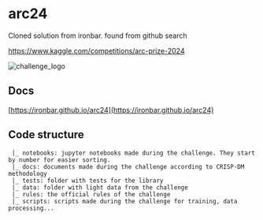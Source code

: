 # arc24

Cloned solution from ironbar. found from github search 

https://www.kaggle.com/competitions/arc-prize-2024

![challenge_logo](docs/res/2024-06-25-11-48-13.png)

## Docs

[https://ironbar.github.io/arc24](https://ironbar.github.io/arc24)

## Code structure

     |_ notebooks: jupyter notebooks made during the challenge. They start by number for easier sorting.
     |_ docs: documents made during the challenge according to CRISP-DM methodology
     |_ tests: folder with tests for the library
     |_ data: folder with light data from the challenge
     |_ rules: the official rules of the challenge
     |_ scripts: scripts made during the challenge for training, data processing...
